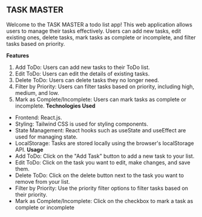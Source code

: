 ##  **TASK MASTER** 
Welcome to the TASK MASTER a todo list  app! This web application allows users to manage their tasks effectively. Users can add new tasks, edit existing ones, delete tasks, mark tasks as complete or incomplete, and filter tasks based on priority.

**Features**
1. Add ToDo: Users can add new tasks to their ToDo list.
2. Edit ToDo: Users can edit the details of existing tasks.
3. Delete ToDo: Users can delete tasks they no longer need.
4. Filter by Priority: Users can filter tasks based on priority, including high, medium, and low.
5. Mark as Complete/Incomplete: Users can mark tasks as complete or incomplete.
**Technologies Used**
- Frontend: React.js.
- Styling: Tailwind CSS is used for styling components.
- State Management: React hooks such as useState and useEffect are used for managing state.
- LocalStorage: Tasks are stored locally using the browser's localStorage API.
**Usage**
- Add ToDo: Click on the "Add Task" button to add a new task to your list.
- Edit ToDo: Click on the task you want to edit, make changes, and save them.
- Delete ToDo: Click on the delete button next to the task you want to remove from your list.
- Filter by Priority: Use the priority filter options to filter tasks based on their priority.
- Mark as Complete/Incomplete: Click on the checkbox to mark a task as complete or incomplete
